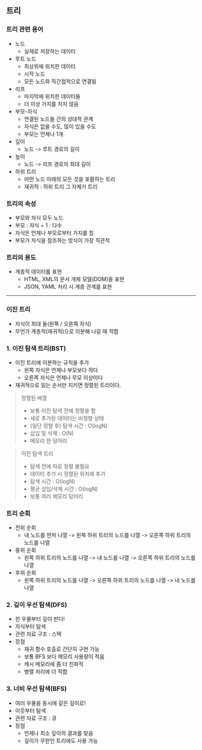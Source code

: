## 트리

### 트리 관련 용어
- 노드
  - 실제로 저장하는 데이터
- 루트 노드
  - 최상위에 위치한 데이터
  - 시작 노드
  - 모든 노드와 직간접적으로 연결됨
- 리프
  - 마지막에 위치한 데이터들
  - 더 이상 가지를 치지 않음
- 부모-자식
  - 연결된 노드들 간의 상대적 관계
  - 자식은 없을 수도, 많이 있을 수도
  - 부모는 언제나 1개
- 깊이
  - 노드 -> 루트 경로의 길이
- 높이
  - 노드 -> 리프 경로의 최대 길이
- 하위 트리
  - 어떤 노드 아래의 모든 것을 포홤하는 트리
  - 재귀적 : 하위 트리 그 자체가 트리

### 트리의 속성
- 부모와 자식 모두 노드
- 부모 : 자식 = 1 : 다수
- 자식은 언제나 부모로부터 가지를 침
- 부모가 자식을 참조하는 방식이 가장 직관적

### 트리의 용도
- 계층적 데이터를 표현
  - HTML, XML의 문서 개체 모델(DOM)을 표현
  - JSON, YAML 처리 시 계층 관계를 표현

---

### 이진 트리
- 자식이 최대 둘(왼쪽 / 오른쪽 자식)
- 무언가 계층적(재귀적)으로 이분해 나갈 때 적합

### 1. 이진 탐색 트리(BST)
- 이진 트리에 이분하는 규칙을 추가
  - 왼쪽 자식은 언제나 부모보다 작다
  - 오른쪽 자식은 언제나 무모 이상이다
- 재귀적으로 읽는 순서만 지키면 정렬된 트리이다.

> 정렬된 배열 
> - 보통 이진 탐색 전에 정렬을 함
> - 새로 추가된 데이터는 비정렬 상태
> - (일단 정렬 후) 탐색 시간 : O(logN)
> - 삽입 및 삭제 : O(N)
> - 메모리 한 덩어리  

> 이진 탐색 트리
> - 탐색 전에 따로 정렬 불필요
> - 데이터 추가 시 정렬된 위치에 추가
> - 탐색 시간 : O(logN)
> - 평균 삽입/삭제 시간 : O(logN)
> - 보통 여러 메모리 덩어리

### 트리 순회
- 전위 순회
  - 내 노드를 먼저 나열
  -> 왼쪽 하위 트리의 노드를 나열
  -> 오른쪽 하위 트리의 노드를 나열
- 중위 순회
  - 왼쪽 하위 트리의 노드를 나열
  -> 내 노드를 나열
  -> 오른쪽 하위 트리의 노드를 나열
- 후위 순회
  - 왼쪽 하위 트리의 노드를 나열
  -> 오른쪽 하위 트리의 노드를 나열
  -> 내 노드를 나열
  
### 2. 깊이 우선 탐색(DFS)
- 한 우물부터 깊이 판다!
- 자식부터 탐색
- 관련 자료 구조 : 스택
- 장점
  - 재귀 함수 호출로 간단히 구현 가능
  - 보통 BFS 보다 메모리 사용량이 적음
  - 캐시 메모리에 좀 더 친화적
  - 병렬 처리에 더 적합

### 3. 너비 우선 탐색(BFS)
- 여러 우물을 동시에 같은 깊이로!
- 이웃부터 탐색
- 관련 자료 구조 : 큐
- 장점
  - 언제나 최소 깊이의 결과를 찾음
  - 깊이가 무한인 트리에도 사용 가능
  